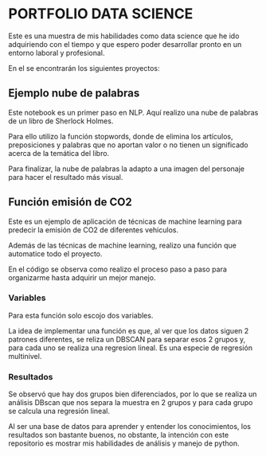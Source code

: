 # PORTFOLIO DATA SCIENCE

Este es una muestra de mis habilidades como data science que he ido adquiriendo con el tiempo y que espero poder desarrollar pronto en un entorno laboral y profesional.

En el se encontrarán los siguientes proyectos:

## Ejemplo nube de palabras

Este notebook es un primer paso en NLP. Aquí realizo una nube de palabras de un libro de Sherlock Holmes.

Para ello utilizo la función stopwords, donde de elimina los artículos, preposiciones y palabras que no aportan valor o no tienen un significado acerca de la temática del libro.

Para finalizar, la nube de palabras la adapto a una imagen del personaje para hacer el resultado más visual.

## Función emisión de CO2

Este es un ejemplo de aplicación de técnicas de machine learning para predecir la emisión de CO2 de diferentes vehiculos.

Además de las técnicas de machine learning, realizo una función que automatice todo el proyecto.

En el código se observa como realizo el proceso paso a paso para organizarme hasta adquirir un mejor manejo.

### Variables

Para esta función solo escojo dos variables.

La idea de implementar una función es que, al ver que los datos siguen 2 patrones diferentes, se reliza un DBSCAN para separar esos 2 grupos y, para cada uno se realiza una regresion lineal. Es una especie de regresión multinivel.


### Resultados

Se observó que hay dos grupos bien diferenciados, por lo que se realiza un análisis DBscan que nos separa la muestra en 2 grupos y para cada grupo se calcula una regresión lineal.

Al ser una base de datos para aprender y entender los conocimientos, los resultados son bastante buenos, no obstante, la intención con este repositorio es mostrar mis habilidades de análisis y manejo de python.
